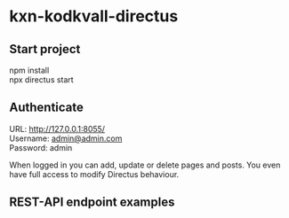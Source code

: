 # kxn-kodkvall-directus

## Start project
npm install  
npx directus start  

## Authenticate
URL: http://127.0.0.1:8055/  
Username: admin@admin.com  
Password: admin  

When logged in you can add, update or delete pages and posts. You even have full access to modify Directus behaviour.  

## REST-API endpoint examples

 

